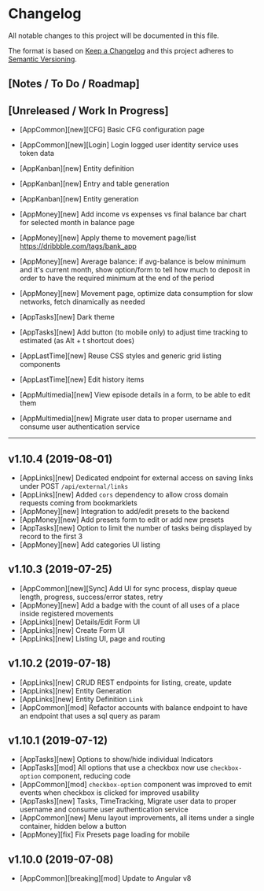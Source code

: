 # Changelog

All notable changes to this project will be documented in this file.

The format is based on [Keep a Changelog](http://keepachangelog.com/en/1.0.0/)
and this project adheres to [Semantic Versioning](http://semver.org/spec/v2.0.0.html).

## [Notes / To Do / Roadmap]

## [Unreleased / Work In Progress]

- [AppCommon][new][CFG] Basic CFG configuration page
- [AppCommon][new][Login] Login logged user identity service uses token data

- [AppKanban][new] Entity definition
- [AppKanban][new] Entry and table generation
- [AppKanban][new] Entity generation

- [AppMoney][new] Add income vs expenses vs final balance bar chart for selected month in balance page
- [AppMoney][new] Apply theme to movement page/list https://dribbble.com/tags/bank_app
- [AppMoney][new] Average balance: if avg-balance is below minimum and it's current month, show option/form to tell how much to deposit in order to have the required minimum at the end of the period
- [AppMoney][new] Movement page, optimize data consumption for slow networks, fetch dinamically as needed

- [AppTasks][new] Dark theme
- [AppTasks][new] Add button (to mobile only) to adjust time tracking to estimated (as Alt + t shortcut does)

- [AppLastTime][new] Reuse CSS styles and generic grid listing components
- [AppLastTime][new] Edit history items

- [AppMultimedia][new] View episode details in a form, to be able to edit them
- [AppMultimedia][new] Migrate user data to proper username and consume user authentication service

<hr/>

## v1.10.4 (2019-08-01)

- [AppLinks][new] Dedicated endpoint for external access on saving links under POST `/api/external/links`
- [AppLinks][new] Added `cors` dependency to allow cross domain requests coming from bookmarklets
- [AppMoney][new] Integration to add/edit presets to the backend
- [AppMoney][new] Add presets form to edit or add new presets
- [AppTasks][new] Option to limit the number of tasks being displayed by record to the first 3
- [AppMoney][new] Add categories UI listing

## v1.10.3 (2019-07-25)

- [AppCommon][new][Sync] Add UI for sync process, display queue length, progress, success/error states, retry
- [AppMoney][new] Add a badge with the count of all uses of a place inside registered movements
- [AppLinks][new] Details/Edit Form UI
- [AppLinks][new] Create Form UI
- [AppLinks][new] Listing UI, page and routing

## v1.10.2 (2019-07-18)

- [AppLinks][new] CRUD REST endpoints for listing, create, update
- [AppLinks][new] Entity Generation
- [AppLinks][new] Entity Definition `Link`
- [AppCommon][mod] Refactor accounts with balance endpoint to have an endpoint that uses a sql query as param

## v1.10.1 (2019-07-12)

- [AppTasks][new] Options to show/hide individual Indicators
- [AppTasks][mod] All options that use a checkbox now use `checkbox-option` component, reducing code
- [AppCommon][mod] `checkbox-option` component was improved to emit events when checkbox is clicked for improved usability
- [AppTasks][new] Tasks, TimeTracking, Migrate user data to proper username and consume user authentication service
- [AppCommon][new] Menu layout improvements, all items under a single container, hidden below a button
- [AppMoney][fix] Fix Presets page loading for mobile

## v1.10.0 (2019-07-08)

- [AppCommon][breaking][mod] Update to Angular v8

